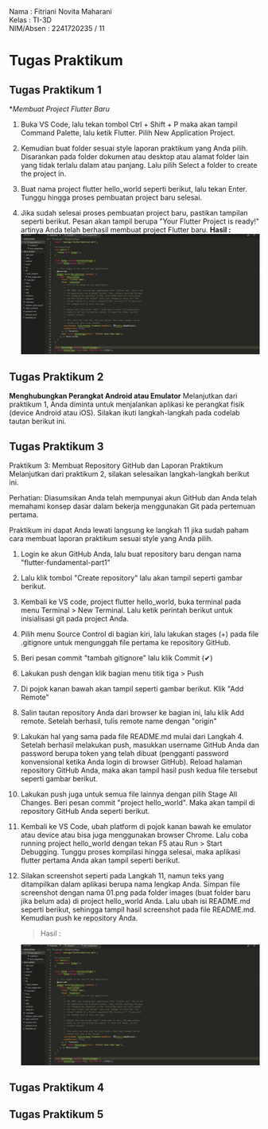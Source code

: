 Nama    : Fitriani Novita Maharani<br>
Kelas   : TI-3D<br>
NIM/Absen : 2241720235 / 11<br>
# Tugas Praktikum 
## Tugas Praktikum 1
**Membuat Project Flutter Baru*
1. Buka VS Code, lalu tekan tombol Ctrl + Shift + P maka akan tampil Command Palette, lalu ketik Flutter. Pilih New Application Project.

2. Kemudian buat folder sesuai style laporan praktikum yang Anda pilih. Disarankan pada folder dokumen atau desktop atau alamat folder lain yang tidak terlalu dalam atau panjang. Lalu pilih Select a folder to create the project in.

3. Buat nama project flutter hello_world seperti berikut, lalu tekan Enter. Tunggu hingga proses pembuatan project baru selesai.

4. Jika sudah selesai proses pembuatan project baru, pastikan tampilan seperti berikut. Pesan akan tampil berupa "Your Flutter Project is ready!" artinya Anda telah berhasil membuat project Flutter baru.
**Hasil :**
   <img src="img/p1s1.png">

## Tugas Praktikum 2
**Menghubungkan Perangkat Android atau Emulator**
Melanjutkan dari praktikum 1, Anda diminta untuk menjalankan aplikasi ke perangkat fisik (device Android atau iOS). Silakan ikuti langkah-langkah pada codelab tautan berikut ini.
## Tugas Praktikum 3
Praktikum 3: Membuat Repository GitHub dan Laporan Praktikum
Melanjutkan dari praktikum 2, silakan selesaikan langkah-langkah berikut ini.

Perhatian: Diasumsikan Anda telah mempunyai akun GitHub dan Anda telah memahami konsep dasar dalam bekerja menggunakan Git pada pertemuan pertama.

Praktikum ini dapat Anda lewati langsung ke langkah 11 jika sudah paham cara membuat laporan praktikum sesuai style yang Anda pilih.


1. Login ke akun GitHub Anda, lalu buat repository baru dengan nama "flutter-fundamental-part1"
2. Lalu klik tombol "Create repository" lalu akan tampil seperti gambar berikut.
3. Kembali ke VS code, project flutter hello_world, buka terminal pada menu Terminal > New Terminal. Lalu ketik perintah berikut untuk inisialisasi git pada project Anda.
4. Pilih menu Source Control di bagian kiri, lalu lakukan stages (+) pada file .gitignore untuk mengunggah file pertama ke repository GitHub.
5. Beri pesan commit "tambah gitignore" lalu klik Commit (✔)
6. Lakukan push dengan klik bagian menu titik tiga > Push

7. Di pojok kanan bawah akan tampil seperti gambar berikut. Klik "Add Remote"
8. Salin tautan repository Anda dari browser ke bagian ini, lalu klik Add remote. Setelah berhasil, tulis remote name dengan "origin"

9. Lakukan hal yang sama pada file README.md mulai dari Langkah 4. Setelah berhasil melakukan push, masukkan username GitHub Anda dan password berupa token yang telah dibuat (pengganti password konvensional ketika Anda login di browser GitHub). Reload halaman repository GitHub Anda, maka akan tampil hasil push kedua file tersebut seperti gambar berikut.

10. Lakukan push juga untuk semua file lainnya dengan pilih Stage All Changes. Beri pesan commit "project hello_world". Maka akan tampil di repository GitHub Anda seperti berikut.

11. Kembali ke VS Code, ubah platform di pojok kanan bawah ke emulator atau device atau bisa juga menggunakan browser Chrome. Lalu coba running project hello_world dengan tekan F5 atau Run > Start Debugging. Tunggu proses kompilasi hingga selesai, maka aplikasi flutter pertama Anda akan tampil seperti berikut.
12. Silakan screenshot seperti pada Langkah 11, namun teks yang ditampilkan dalam aplikasi berupa nama lengkap Anda. Simpan file screenshot dengan nama 01.png pada folder images (buat folder baru jika belum ada) di project hello_world Anda. Lalu ubah isi README.md seperti berikut, sehingga tampil hasil screenshot pada file README.md. Kemudian push ke repository Anda.<BR>
    >Hasil :
    <img src="img/p1s1.png">

## Tugas Praktikum 4

## Tugas Praktikum 5